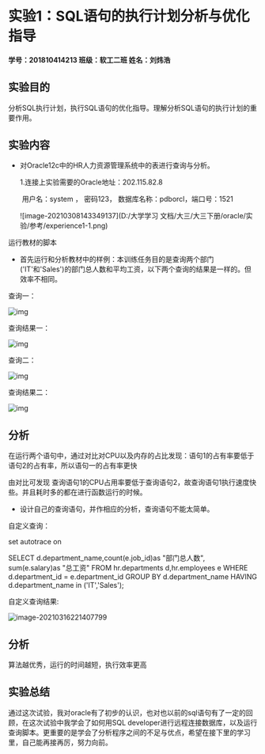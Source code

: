 







# 实验1：SQL语句的执行计划分析与优化指导





#### 学号：201810414213 	班级：软工二班 	姓名：刘炜浩

## 实验目的

分析SQL执行计划，执行SQL语句的优化指导。理解分析SQL语句的执行计划的重要作用。

## 实验内容

- 对Oracle12c中的HR人力资源管理系统中的表进行查询与分析。

  1.连接上实验需要的Oracle地址：202.115.82.8 

  ​		用户名：system ， 密码123， 数据库名称：pdborcl，端口号：1521

  ![image-20210308143349137](D:/大学学习 文档/大三/大三下册/oracle/实验/参考/experience1-1.png)

运行教材的脚本

- 首先运行和分析教材中的样例：本训练任务目的是查询两个部门('IT'和'Sales')的部门总人数和平均工资，以下两个查询的结果是一样的。但效率不相同。

查询一：

![img](1.jpg)



查询结果一：

![img](2.jpg)

查询二：

![img](3.jpg)

查询结果二：

![img](4.jpg)

## 分析

在运行两个语句中，通过对比对CPU以及内存的占比发现：语句1的占有率要低于语句2的占有率，所以语句一的占有率更快

由对比可发现 查询语句1的CPU占用率要低于查询语句2，故查询语句1执行速度快些。并且耗时多的都在进行函数运行的时候。

- 设计自己的查询语句，并作相应的分析，查询语句不能太简单。

自定义查询：

set autotrace on

SELECT d.department_name,count(e.job_id)as "部门总人数",
sum(e.salary)as "总工资"
FROM hr.departments d,hr.employees e
WHERE d.department_id = e.department_id
GROUP BY d.department_name
HAVING d.department_name in ('IT','Sales');

自定义查询结果:

![image-20210316221407799](C:\Users\76302\AppData\Roaming\Typora\typora-user-images\image-20210316221407799.png)

## 分析

算法越优秀，运行的时间越短，执行效率更高

## 实验总结



通过这次试验，我对oracle有了初步的认识，也对也以前的sql语句有了一定的回顾，在这次试验中我学会了如何用SQL developer进行远程连接数据库，以及运行查询脚本。更重要的是学会了分析程序之间的不足与优点，希望在接下里的学习里，自己能再接再厉，努力向前。


